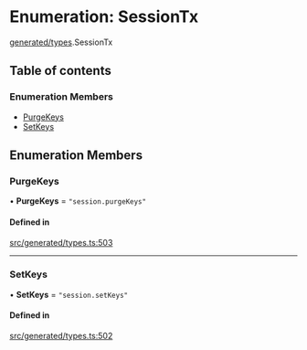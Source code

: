 # Enumeration: SessionTx

[generated/types](../wiki/generated.types).SessionTx

## Table of contents

### Enumeration Members

- [PurgeKeys](../wiki/generated.types.SessionTx#purgekeys)
- [SetKeys](../wiki/generated.types.SessionTx#setkeys)

## Enumeration Members

### PurgeKeys

• **PurgeKeys** = ``"session.purgeKeys"``

#### Defined in

[src/generated/types.ts:503](https://github.com/PolymeshAssociation/polymesh-private-sdk/blob/297c67ce/src/generated/types.ts#L503)

___

### SetKeys

• **SetKeys** = ``"session.setKeys"``

#### Defined in

[src/generated/types.ts:502](https://github.com/PolymeshAssociation/polymesh-private-sdk/blob/297c67ce/src/generated/types.ts#L502)
